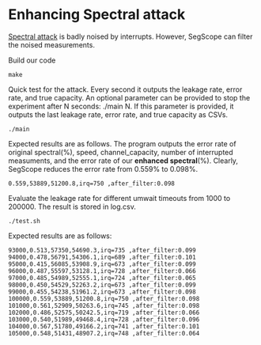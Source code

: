 # Enhancing Spectral attack
[Spectral attack](https://github.com/cispa/mwait/tree/main/spectral) is badly noised by interrupts. However, SegScope can filter the noised measurements.

Build our code
```
make
```

Quick test for the attack. Every second it outputs the leakage rate, error rate, and true capacity. An optional parameter can be provided to stop the experiment after N seconds: ./main N. If this parameter is provided, it outputs the last leakage rate, error rate, and true capacity as CSVs.
```
./main
```

Expected results are as follows. The program outputs the error rate of original spectral(%), speed, channel_capacity, number of interrupted measuments, and the error rate of our **enhanced spectral**(%). Clearly, SegScope reduces the error rate from 0.559% to 0.098%.
```
0.559,53889,51200.8,irq=750 ,after_filter:0.098
```


Evaluate the leakage rate for different umwait timeouts from 1000 to 200000. The result is stored in log.csv.
```
./test.sh
```

Expected results are as follows:
```
93000,0.513,57350,54690.3,irq=735 ,after_filter:0.099
94000,0.478,56791,54306.1,irq=689 ,after_filter:0.101
95000,0.415,56085,53908.9,irq=673 ,after_filter:0.099
96000,0.487,55597,53128.1,irq=728 ,after_filter:0.066
97000,0.485,54989,52555.1,irq=724 ,after_filter:0.065
98000,0.450,54529,52263.2,irq=673 ,after_filter:0.099
99000,0.455,54238,51961.2,irq=673 ,after_filter:0.098
100000,0.559,53889,51200.8,irq=750 ,after_filter:0.098
101000,0.561,52909,50263.6,irq=745 ,after_filter:0.098
102000,0.486,52575,50242.5,irq=719 ,after_filter:0.066
103000,0.540,51989,49468.4,irq=728 ,after_filter:0.096
104000,0.567,51780,49166.2,irq=741 ,after_filter:0.101
105000,0.548,51431,48907.2,irq=748 ,after_filter:0.064
```
